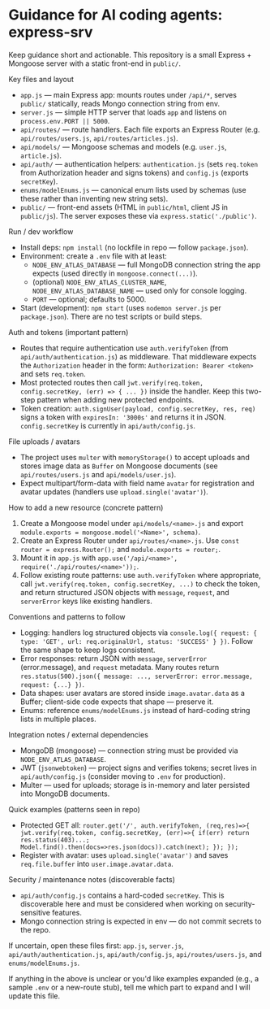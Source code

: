 # Guidance for AI coding agents: express-srv

Keep guidance short and actionable. This repository is a small Express + Mongoose server with a static front-end in `public/`.

Key files and layout
- `app.js` — main Express app: mounts routes under `/api/*`, serves `public/` statically, reads Mongo connection string from env.
- `server.js` — simple HTTP server that loads `app` and listens on `process.env.PORT || 5000`.
- `api/routes/` — route handlers. Each file exports an Express Router (e.g. `api/routes/users.js`, `api/routes/articles.js`).
- `api/models/` — Mongoose schemas and models (e.g. `user.js`, `article.js`).
- `api/auth/` — authentication helpers: `authentication.js` (sets `req.token` from Authorization header and signs tokens) and `config.js` (exports `secretKey`).
- `enums/modelEnums.js` — canonical enum lists used by schemas (use these rather than inventing new string sets).
- `public/` — front-end assets (HTML in `public/html`, client JS in `public/js`). The server exposes these via `express.static('./public')`.

Run / dev workflow
- Install deps: `npm install` (no lockfile in repo — follow `package.json`).
- Environment: create a `.env` file with at least:
  - `NODE_ENV_ATLAS_DATABASE` — full MongoDB connection string the app expects (used directly in `mongoose.connect(...)`).
  - (optional) `NODE_ENV_ATLAS_CLUSTER_NAME`, `NODE_ENV_ATLAS_DATABASE_NAME` — used only for console logging.
  - `PORT` — optional; defaults to 5000.
- Start (development): `npm start` (uses `nodemon server.js` per `package.json`). There are no test scripts or build steps.

Auth and tokens (important pattern)
- Routes that require authentication use `auth.verifyToken` (from `api/auth/authentication.js`) as middleware. That middleware expects the `Authorization` header in the form: `Authorization: Bearer <token>` and sets `req.token`.
- Most protected routes then call `jwt.verify(req.token, config.secretKey, (err) => { ... })` inside the handler. Keep this two-step pattern when adding new protected endpoints.
- Token creation: `auth.signUser(payload, config.secretKey, res, req)` signs a token with `expiresIn: '3000s'` and returns it in JSON. `config.secretKey` is currently in `api/auth/config.js`.

File uploads / avatars
- The project uses `multer` with `memoryStorage()` to accept uploads and stores image data as `Buffer` on Mongoose documents (see `api/routes/users.js` and `api/models/user.js`).
- Expect multipart/form-data with field name `avatar` for registration and avatar updates (handlers use `upload.single('avatar')`).

How to add a new resource (concrete pattern)
1. Create a Mongoose model under `api/models/<name>.js` and export `module.exports = mongoose.model('<Name>', schema)`.
2. Create an Express Router under `api/routes/<name>.js`. Use `const router = express.Router();` and `module.exports = router;`.
3. Mount it in `app.js` with `app.use('/api/<name>', require('./api/routes/<name>'));`.
4. Follow existing route patterns: use `auth.verifyToken` where appropriate, call `jwt.verify(req.token, config.secretKey, ...)` to check the token, and return structured JSON objects with `message`, `request`, and `serverError` keys like existing handlers.

Conventions and patterns to follow
- Logging: handlers log structured objects via `console.log({ request: { type: 'GET', url: req.originalUrl, status: 'SUCCESS' } })`. Follow the same shape to keep logs consistent.
- Error responses: return JSON with `message`, `serverError` (error.message), and `request` metadata. Many routes return `res.status(500).json({ message: ..., serverError: error.message, request: {...} })`.
- Data shapes: user avatars are stored inside `image.avatar.data` as a Buffer; client-side code expects that shape — preserve it.
- Enums: reference `enums/modelEnums.js` instead of hard-coding string lists in multiple places.

Integration notes / external dependencies
- MongoDB (mongoose) — connection string must be provided via `NODE_ENV_ATLAS_DATABASE`.
- JWT (`jsonwebtoken`) — project signs and verifies tokens; secret lives in `api/auth/config.js` (consider moving to `.env` for production).
- Multer — used for uploads; storage is in-memory and later persisted into MongoDB documents.

Quick examples (patterns seen in repo)
- Protected GET all: `router.get('/', auth.verifyToken, (req,res)=>{ jwt.verify(req.token, config.secretKey, (err)=>{ if(err) return res.status(403)...; Model.find().then(docs=>res.json(docs)).catch(next); }); });`
- Register with avatar: uses `upload.single('avatar')` and saves `req.file.buffer` into `user.image.avatar.data`.

Security / maintenance notes (discoverable facts)
- `api/auth/config.js` contains a hard-coded `secretKey`. This is discoverable here and must be considered when working on security-sensitive features.
- Mongo connection string is expected in env — do not commit secrets to the repo.

If uncertain, open these files first: `app.js`, `server.js`, `api/auth/authentication.js`, `api/auth/config.js`, `api/routes/users.js`, and `enums/modelEnums.js`.

If anything in the above is unclear or you'd like examples expanded (e.g., a sample `.env` or a new-route stub), tell me which part to expand and I will update this file.
